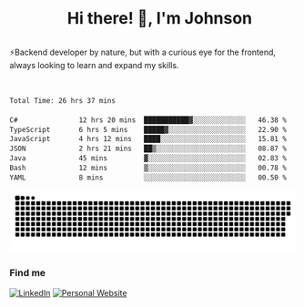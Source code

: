 <div id="user-content-toc">
  <ul align="center">
    <summary><h1 style="display: inline-block">Hi there! 👋, I'm Johnson</h1></summary>
  </ul>
</div>

⚡Backend developer by nature, but with a curious eye for the frontend, always looking to learn and expand my skills.

<br>


<!--START_SECTION:waka-->

```txt
Total Time: 26 hrs 37 mins

C#               12 hrs 20 mins  ███████████▓░░░░░░░░░░░░░   46.38 %
TypeScript       6 hrs 5 mins    █████▓░░░░░░░░░░░░░░░░░░░   22.90 %
JavaScript       4 hrs 12 mins   ████░░░░░░░░░░░░░░░░░░░░░   15.81 %
JSON             2 hrs 21 mins   ██▒░░░░░░░░░░░░░░░░░░░░░░   08.87 %
Java             45 mins         ▓░░░░░░░░░░░░░░░░░░░░░░░░   02.83 %
Bash             12 mins         ▒░░░░░░░░░░░░░░░░░░░░░░░░   00.78 %
YAML             8 mins          ░░░░░░░░░░░░░░░░░░░░░░░░░   00.50 %
```

<!--END_SECTION:waka-->

<picture>
  <source  srcset="https://github.com/joshwambere/joshwambere/blob/output/github-contribution-grid-snake-dark.svg?palette=github-dark">
  <source  srcset="https://github.com/joshwambere/joshwambere/blob/output/github-contribution-grid-snake.svg">
  <img alt="github contribution grid snake animation" src="https://github.com/joshwambere/joshwambere/blob/output/github-contribution-grid-snake.svg">
</picture>

### Find me
<a href="https://www.linkedin.com/in/dusabe-johnson" target="_blank"><img src="https://img.shields.io/badge/LinkedIn-%230077B5.svg?&style=flat&logo=linkedin&logoColor=white" alt="LinkedIn"></a>
‎‎ [![Personal Website](https://img.shields.io/badge/visit-Johnsonis.me-blue)](https://johnsonis.me/)

